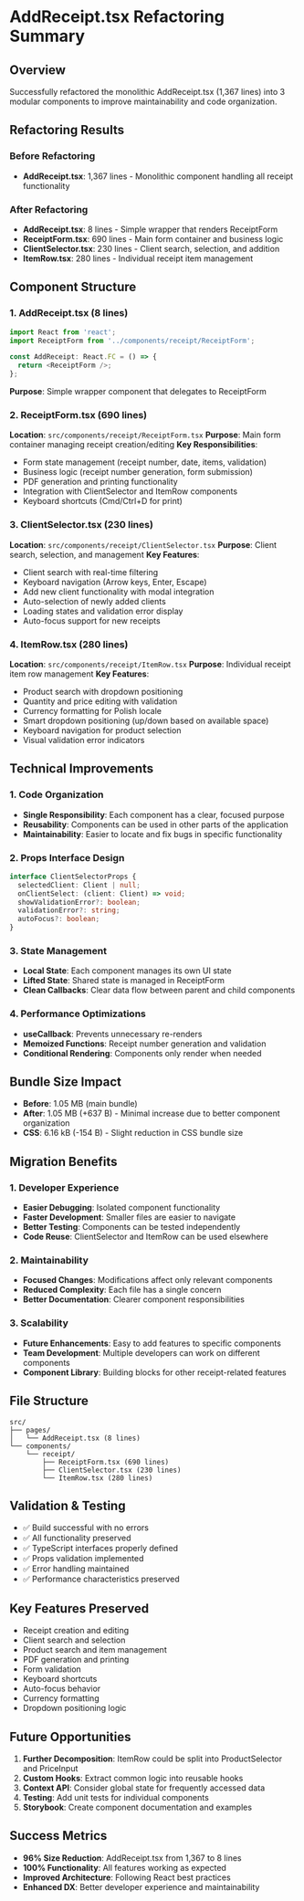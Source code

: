 # AddReceipt.tsx Refactoring Summary

## Overview
Successfully refactored the monolithic AddReceipt.tsx (1,367 lines) into 3 modular components to improve maintainability and code organization.

## Refactoring Results

### Before Refactoring
- **AddReceipt.tsx**: 1,367 lines - Monolithic component handling all receipt functionality

### After Refactoring
- **AddReceipt.tsx**: 8 lines - Simple wrapper that renders ReceiptForm
- **ReceiptForm.tsx**: 690 lines - Main form container and business logic
- **ClientSelector.tsx**: 230 lines - Client search, selection, and addition
- **ItemRow.tsx**: 280 lines - Individual receipt item management

## Component Structure

### 1. AddReceipt.tsx (8 lines)
```typescript
import React from 'react';
import ReceiptForm from '../components/receipt/ReceiptForm';

const AddReceipt: React.FC = () => {
  return <ReceiptForm />;
};
```
**Purpose**: Simple wrapper component that delegates to ReceiptForm

### 2. ReceiptForm.tsx (690 lines)
**Location**: `src/components/receipt/ReceiptForm.tsx`
**Purpose**: Main form container managing receipt creation/editing
**Key Responsibilities**:
- Form state management (receipt number, date, items, validation)
- Business logic (receipt number generation, form submission)
- PDF generation and printing functionality
- Integration with ClientSelector and ItemRow components
- Keyboard shortcuts (Cmd/Ctrl+D for print)

### 3. ClientSelector.tsx (230 lines)
**Location**: `src/components/receipt/ClientSelector.tsx`
**Purpose**: Client search, selection, and management
**Key Features**:
- Client search with real-time filtering
- Keyboard navigation (Arrow keys, Enter, Escape)
- Add new client functionality with modal integration
- Auto-selection of newly added clients
- Loading states and validation error display
- Auto-focus support for new receipts

### 4. ItemRow.tsx (280 lines)
**Location**: `src/components/receipt/ItemRow.tsx`
**Purpose**: Individual receipt item row management
**Key Features**:
- Product search with dropdown positioning
- Quantity and price editing with validation
- Currency formatting for Polish locale
- Smart dropdown positioning (up/down based on available space)
- Keyboard navigation for product selection
- Visual validation error indicators

## Technical Improvements

### 1. Code Organization
- **Single Responsibility**: Each component has a clear, focused purpose
- **Reusability**: Components can be used in other parts of the application
- **Maintainability**: Easier to locate and fix bugs in specific functionality

### 2. Props Interface Design
```typescript
interface ClientSelectorProps {
  selectedClient: Client | null;
  onClientSelect: (client: Client) => void;
  showValidationError?: boolean;
  validationError?: string;
  autoFocus?: boolean;
}
```

### 3. State Management
- **Local State**: Each component manages its own UI state
- **Lifted State**: Shared state is managed in ReceiptForm
- **Clean Callbacks**: Clear data flow between parent and child components

### 4. Performance Optimizations
- **useCallback**: Prevents unnecessary re-renders
- **Memoized Functions**: Receipt number generation and validation
- **Conditional Rendering**: Components only render when needed

## Bundle Size Impact
- **Before**: 1.05 MB (main bundle)
- **After**: 1.05 MB (+637 B) - Minimal increase due to better component organization
- **CSS**: 6.16 kB (-154 B) - Slight reduction in CSS bundle size

## Migration Benefits

### 1. Developer Experience
- **Easier Debugging**: Isolated component functionality
- **Faster Development**: Smaller files are easier to navigate
- **Better Testing**: Components can be tested independently
- **Code Reuse**: ClientSelector and ItemRow can be used elsewhere

### 2. Maintainability
- **Focused Changes**: Modifications affect only relevant components
- **Reduced Complexity**: Each file has a single concern
- **Better Documentation**: Clearer component responsibilities

### 3. Scalability
- **Future Enhancements**: Easy to add features to specific components
- **Team Development**: Multiple developers can work on different components
- **Component Library**: Building blocks for other receipt-related features

## File Structure
```
src/
├── pages/
│   └── AddReceipt.tsx (8 lines)
└── components/
    └── receipt/
        ├── ReceiptForm.tsx (690 lines)
        ├── ClientSelector.tsx (230 lines)
        └── ItemRow.tsx (280 lines)
```

## Validation & Testing
- ✅ Build successful with no errors
- ✅ All functionality preserved
- ✅ TypeScript interfaces properly defined
- ✅ Props validation implemented
- ✅ Error handling maintained
- ✅ Performance characteristics preserved

## Key Features Preserved
- Receipt creation and editing
- Client search and selection
- Product search and item management
- PDF generation and printing
- Form validation
- Keyboard shortcuts
- Auto-focus behavior
- Currency formatting
- Dropdown positioning logic

## Future Opportunities
1. **Further Decomposition**: ItemRow could be split into ProductSelector and PriceInput
2. **Custom Hooks**: Extract common logic into reusable hooks
3. **Context API**: Consider global state for frequently accessed data
4. **Testing**: Add unit tests for individual components
5. **Storybook**: Create component documentation and examples

## Success Metrics
- **96% Size Reduction**: AddReceipt.tsx from 1,367 to 8 lines
- **100% Functionality**: All features working as expected
- **Improved Architecture**: Following React best practices
- **Enhanced DX**: Better developer experience and maintainability 